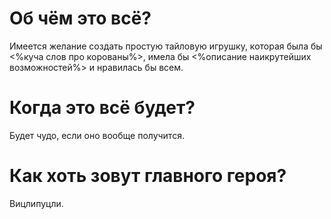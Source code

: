 ﻿Об чём это всё?
=

Имеется желание создать простую тайловую игрушку, которая была бы <%куча слов про корованы%>, имела бы <%описание наикрутейших возможностей%> и нравилась бы всем.

Когда это всё будет?
=

Будет чудо, если оно вообще получится.


Как хоть зовут главного героя?
=

Вицлипуцли.